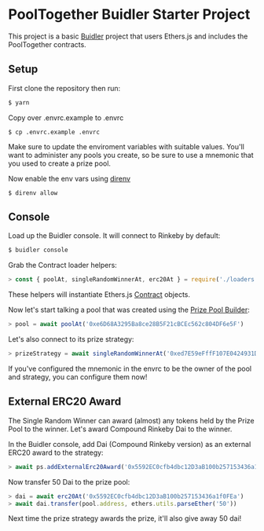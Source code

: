 # PoolTogether Buidler Starter Project

This project is a basic [Buidler](https://buidler.dev/) project that users Ethers.js and includes the PoolTogether contracts.

## Setup

First clone the repository then run:

```bash
$ yarn
```

Copy over .envrc.example to .envrc

```
$ cp .envrc.example .envrc
```

Make sure to update the enviroment variables with suitable values.  You'll want to administer any pools you create, so be sure to use a mnemonic that you used to create a prize pool.

Now enable the env vars using [direnv](https://direnv.net/docs/installation.html)

```
$ direnv allow
```

## Console

Load up the Buidler console.  It will connect to Rinkeby by default:

```bash
$ buidler console
```

Grab the Contract loader helpers:

```js
> const { poolAt, singleRandomWinnerAt, erc20At } = require('./loaders')
```

These helpers will instantiate Ethers.js [Contract](https://docs.ethers.io/v5/api/contract/) objects.

Now let's start talking a pool that was created using the [Prize Pool Builder](https://builder.pooltogether.com):

```js
> pool = await poolAt('0xe6D68A3295Ba8ce28B5F21cBCEc562c804DF6e5F')
```

Let's also connect to its prize strategy:

```js
> prizeStrategy = await singleRandomWinnerAt('0xed7E59eFffF107E0424931D76bE2De6cF42E6F73')
```

If you've configured the mnemonic in the envrc to be the owner of the pool and strategy, you can configure them now!

## External ERC20 Award

The Single Random Winner can award (almost) any tokens held by the Prize Pool to the winner.  Let's award Compound Rinkeby Dai to the winner.

In the Buidler console, add Dai (Compound Rinkeby version) as an external ERC20 award to the strategy:

```js
> await ps.addExternalErc20Award('0x5592EC0cfb4dbc12D3aB100b257153436a1f0FEa')
```

Now transfer 50 Dai to the prize pool:

```js
> dai = await erc20At('0x5592EC0cfb4dbc12D3aB100b257153436a1f0FEa')
> await dai.transfer(pool.address, ethers.utils.parseEther('50'))
```

Next time the prize strategy awards the prize, it'll also give away 50 dai!

